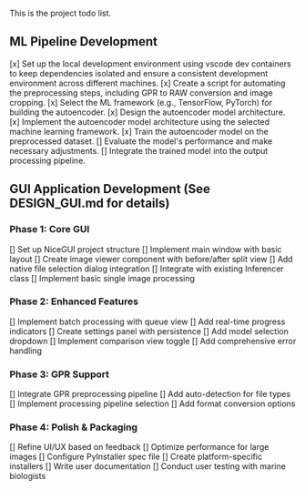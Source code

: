 This is the project todo list.

## ML Pipeline Development
[x] Set up the local development environment using vscode dev containers to keep dependencies isolated and ensure a consistent development environment across different machines.
[x] Create a script for automating the preprocessing steps, including GPR to RAW conversion and image cropping.
[x] Select the ML framework (e.g., TensorFlow, PyTorch) for building the autoencoder.
[x] Design the autoencoder model architecture.
[x] Implement the autoencoder model architecture using the selected machine learning framework.
[x] Train the autoencoder model on the preprocessed dataset.
[] Evaluate the model's performance and make necessary adjustments.
[] Integrate the trained model into the output processing pipeline.

## GUI Application Development (See DESIGN_GUI.md for details)

### Phase 1: Core GUI
[] Set up NiceGUI project structure
[] Implement main window with basic layout
[] Create image viewer component with before/after split view
[] Add native file selection dialog integration
[] Integrate with existing Inferencer class
[] Implement basic single image processing

### Phase 2: Enhanced Features
[] Implement batch processing with queue view
[] Add real-time progress indicators
[] Create settings panel with persistence
[] Add model selection dropdown
[] Implement comparison view toggle
[] Add comprehensive error handling

### Phase 3: GPR Support
[] Integrate GPR preprocessing pipeline
[] Add auto-detection for file types
[] Implement processing pipeline selection
[] Add format conversion options

### Phase 4: Polish & Packaging
[] Refine UI/UX based on feedback
[] Optimize performance for large images
[] Configure PyInstaller spec file
[] Create platform-specific installers
[] Write user documentation
[] Conduct user testing with marine biologists
